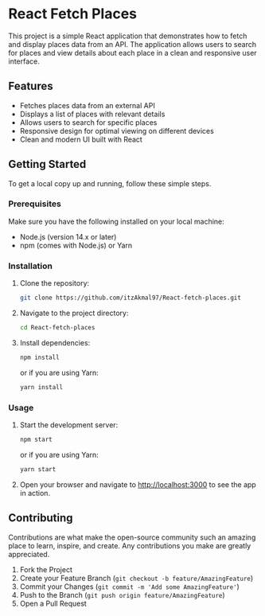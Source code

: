 # React Fetch Places

This project is a simple React application that demonstrates how to fetch and display places data from an API. The application allows users to search for places and view details about each place in a clean and responsive user interface.

## Features

- Fetches places data from an external API
- Displays a list of places with relevant details
- Allows users to search for specific places
- Responsive design for optimal viewing on different devices
- Clean and modern UI built with React

## Getting Started

To get a local copy up and running, follow these simple steps.

### Prerequisites

Make sure you have the following installed on your local machine:

- Node.js (version 14.x or later)
- npm (comes with Node.js) or Yarn

### Installation

1. Clone the repository:

    ```sh
    git clone https://github.com/itzAkmal97/React-fetch-places.git
    ```

2. Navigate to the project directory:

    ```sh
    cd React-fetch-places
    ```

3. Install dependencies:

    ```sh
    npm install
    ```

    or if you are using Yarn:

    ```sh
    yarn install
    ```

### Usage

1. Start the development server:

    ```sh
    npm start
    ```

    or if you are using Yarn:

    ```sh
    yarn start
    ```

2. Open your browser and navigate to [http://localhost:3000](http://localhost:3000) to see the app in action.

## Contributing

Contributions are what make the open-source community such an amazing place to learn, inspire, and create. Any contributions you make are greatly appreciated.

1. Fork the Project
2. Create your Feature Branch (`git checkout -b feature/AmazingFeature`)
3. Commit your Changes (`git commit -m 'Add some AmazingFeature'`)
4. Push to the Branch (`git push origin feature/AmazingFeature`)
5. Open a Pull Request

